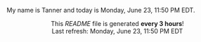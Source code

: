 My name is Tanner and today is Monday, June 23, 11:50 PM EDT.

<p align="center">This <i>README</i> file is generated <b>every 3 hours</b>!</br>Last refresh: Monday, June 23, 11:50 PM EDT<br /></p>
